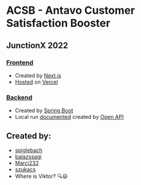 # ACSB - Antavo Customer Satisfaction Booster

## JunctionX 2022

### [Frontend](./frontend/README.md)
* Created by [Next.js](https://nextjs.org/)
* [Hosted](https://junctionx-2022.vercel.app/web/charts) on [Vercel](https://vercel.com/)

### [Backend](./backend/README.md)
* Created by [Spring Boot](https://spring.io/projects/spring-boot)
* Local run [documented]() created by [Open API](https://www.openapis.org/)

## Created by:
* [spiglebach](https://github.com/spiglebach)
* [balazssagi](https://github.com/balazssagi)
* [Marci232](https://github.com/Marci232)
* [szukacs](https://github.com/szukacs)
* Where is Viktor? 🔍😃 
